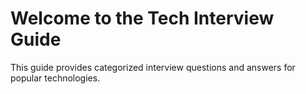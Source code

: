 # Welcome to the Tech Interview Guide

This guide provides categorized interview questions and answers for popular technologies.